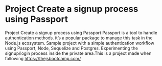 # Project Create a signup process using Passport
 Project Create a signup process using Passport
Passport is a tool to handle authentication methods.
it’s a popular package to manage this task in the Node.js ecosystem.
Sample project with a simple authentication workflow using Passport, Node, Sequelize and Postgres.
Experimenting the signup/login process inside the private area.This is a project made when following https://thejsbootcamp.com/
